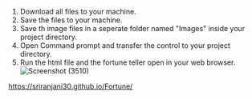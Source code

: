 1. Download all files to your machine.
2. Save the files to your machine.
3. Save th image files in a seperate folder named "Images" inside your project directory.
4. Open Command prompt and transfer the control to your project directory.
5. Run the html file and the fortune teller open in your web browser.
![Screenshot (3510)](https://github.com/user-attachments/assets/425d4d0a-9dc9-4052-97ae-6b1ba27c91f9)

https://sriranjani30.github.io/Fortune/

